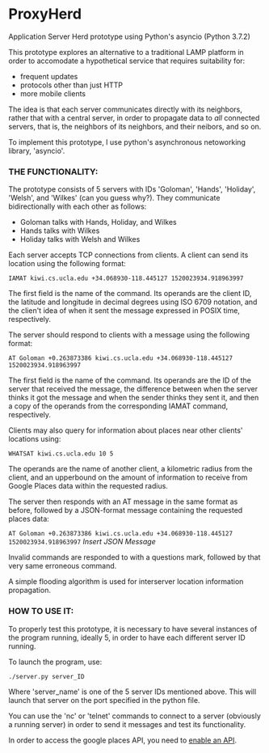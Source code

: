 # ProxyHerd
Application Server Herd prototype using Python's asyncio (Python 3.7.2)

This prototype explores an alternative to a traditional LAMP platform in order to accomodate a hypothetical service that requires suitability for:
  * frequent updates
  * protocols other than just HTTP
  * more mobile clients

The idea is that each server communicates directly with its neighbors, rather that with a central server, in order to propagate data to *all* connected servers, that is, the neighbors of its neighbors, and their neibors, and so on.

To implement this prototype, I use python's asynchronous netoworking library, 'asyncio'.


### THE FUNCTIONALITY:

The prototype consists of 5 servers with IDs 'Goloman', 'Hands', 'Holiday', 'Welsh', and 'Wilkes' (can you guess why?). They communicate bidirectionally with each other as follows:
  * Goloman talks with Hands, Holiday, and Wilkes
  * Hands talks with Wilkes
  * Holiday talks with Welsh and Wilkes

Each server accepts TCP connections from clients. A client can send its location using the following format:

`IAMAT kiwi.cs.ucla.edu +34.068930-118.445127 1520023934.918963997`

The first field is the name of the command. Its operands are the client ID, the latitude and longitude in decimal degrees using ISO 6709 notation, and the clien't idea of when it sent the message expressed in POSIX time, respectively.

The server should respond to clients with a message using the following format:

`AT Goloman +0.263873386 kiwi.cs.ucla.edu +34.068930-118.445127 1520023934.918963997`

The first field is the name of the command. Its operands are the ID of the server that received the message, the difference between when the server thinks it got the message and when the sender thinks they sent it, and then a copy of the operands from the corresponding IAMAT command, respectively.

Clients may also query for information about places near other clients' locations using:

`WHATSAT kiwi.cs.ucla.edu 10 5`

The operands are the name of another client, a kilometric radius from the client, and an upperbound on the amount of information to receive from Google Places data within the requested radius.

The server then responds with an AT message in the same format as before, followed by a JSON-format message containing the requested places data:

`AT Goloman +0.263873386 kiwi.cs.ucla.edu +34.068930-118.445127 1520023934.918963997`
*Insert JSON Message*

Invalid commands are responded to with a questions mark, followed by that very same erroneous command.



A simple flooding algorithm is used for interserver location information propagation.

### HOW TO USE IT:

To properly test this prototype, it is necessary to have several instances of the program running, ideally 5, in order to have each different server ID running.

To launch the program, use:

`./server.py server_ID`

Where 'server_name' is one of the 5 server IDs mentioned above. This will launch that server on the port specified in the python file.

You can use the 'nc' or 'telnet' commands to connect to a server (obviously a running server) in order to send it messages and test its functionality.

In order to access the google places API, you need to [enable an API](https://console.developers.google.com/flows/enableapi?apiid=places_backend&keyType=SERVER_SIDE&reusekey=true).
